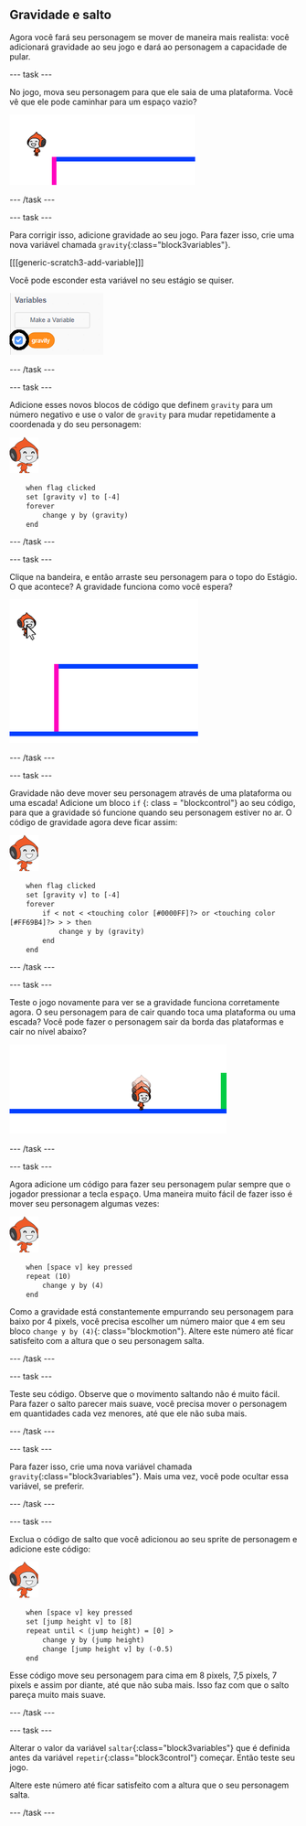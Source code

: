 ## Gravidade e salto

Agora você fará seu personagem se mover de maneira mais realista: você adicionará gravidade ao seu jogo e dará ao personagem a capacidade de pular.

\--- task \---

No jogo, mova seu personagem para que ele saia de uma plataforma. Você vê que ele pode caminhar para um espaço vazio?

![screenshot](images/dodge-no-gravity.png)

\--- /task \---

\--- task \---

Para corrigir isso, adicione gravidade ao seu jogo. Para fazer isso, crie uma nova variável chamada `gravity`{:class="block3variables"}.

[[[generic-scratch3-add-variable]]]

Você pode esconder esta variável no seu estágio se quiser.

![screenshot](images/dodge-gravity-annotated.png)

\--- /task \---

\--- task \---

Adicione esses novos blocos de código que definem `gravity` para um número negativo e use o valor de `gravity` para mudar repetidamente a coordenada y do seu personagem:

![pancada no sprite](images/pico_walking_sprite.png)

```blocks3
    when flag clicked
    set [gravity v] to [-4]
    forever
        change y by (gravity)
    end
```

\--- /task \---

\--- task \---

Clique na bandeira, e então arraste seu personagem para o topo do Estágio. O que acontece? A gravidade funciona como você espera?

![screenshot](images/dodge-gravity-drag.png)

\--- /task \---

\--- task \---

Gravidade não deve mover seu personagem através de uma plataforma ou uma escada! Adicione um bloco `if` {: class = "blockcontrol"} ao seu código, para que a gravidade só funcione quando seu personagem estiver no ar. O código de gravidade agora deve ficar assim:

![pancada no sprite](images/pico_walking_sprite.png)

```blocks3
    when flag clicked
    set [gravity v] to [-4]
    forever
        if < not < <touching color [#0000FF]?> or <touching color [#FF69B4]?> > > then
            change y by (gravity)
        end
    end
```

\--- /task \---

\--- task \---

Teste o jogo novamente para ver se a gravidade funciona corretamente agora. O seu personagem para de cair quando toca uma plataforma ou uma escada? Você pode fazer o personagem sair da borda das plataformas e cair no nível abaixo?

![screenshot](images/dodge-gravity-test.png)

\--- /task \---

\--- task \---

Agora adicione um código para fazer seu personagem pular sempre que o jogador pressionar a tecla <kbd>espaço</kbd>. Uma maneira muito fácil de fazer isso é mover seu personagem algumas vezes:

![pancada no sprite](images/pico_walking_sprite.png)

```blocks3
    when [space v] key pressed
    repeat (10)
        change y by (4)
    end
```

Como a gravidade está constantemente empurrando seu personagem para baixo por 4 pixels, você precisa escolher um número maior que `4` em seu bloco `change y by (4)`{: class="blockmotion"}. Altere este número até ficar satisfeito com a altura que o seu personagem salta.

\--- /task \---

\--- task \---

Teste seu código. Observe que o movimento saltando não é muito fácil. Para fazer o salto parecer mais suave, você precisa mover o personagem em quantidades cada vez menores, até que ele não suba mais.

\--- /task \---

\--- task \---

Para fazer isso, crie uma nova variável chamada `gravity`{:class="block3variables"}. Mais uma vez, você pode ocultar essa variável, se preferir.

\--- /task \---

\--- task \---

Exclua o código de salto que você adicionou ao seu sprite de personagem e adicione este código:

![pancada no sprite](images/pico_walking_sprite.png)

```blocks3
    when [space v] key pressed
    set [jump height v] to [8]
    repeat until < (jump height) = [0] >
        change y by (jump height)
        change [jump height v] by (-0.5)
    end
```

Esse código move seu personagem para cima em 8 pixels, 7,5 pixels, 7 pixels e assim por diante, até que não suba mais. Isso faz com que o salto pareça muito mais suave.

\--- /task \---

\--- task \---

Alterar o valor da variável `saltar`{:class="block3variables"} que é definida antes da variável `repetir`{:class="block3control"} começar. Então teste seu jogo.

Altere este número até ficar satisfeito com a altura que o seu personagem salta.

\--- /task \---
